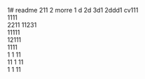 1# readme 211
2 morre
1 d
2d
3d1 
2ddd1
cv111  
1111  
2211 
11231   
11111      
12111       
1111  
1  1
11   
11
1
11   
1 
1
11
 
